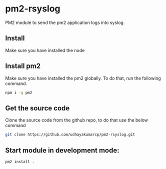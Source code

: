 # pm2-rsyslog

PM2 module to send the pm2 application logs into syslog.

## Install

Make sure you have installed the node

## Install pm2

Make sure you have installed the pm2 globally. To do that, run the following command.

```bash
npm i -g pm2
```

## Get the source code

Clone the source code from the github repo, to do that use the below command

```bash
git clone https://github.com/udhayakumarcp/pm2-rsyslog.git
```

## Start module in development mode:

```bash
pm2 install .
```

